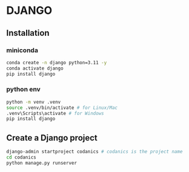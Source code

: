 # DJANGO

## Installation

### miniconda
```bash
conda create -n django python=3.11 -y
conda activate django
pip install django
```

### python env
```bash
python -m venv .venv
source .venv/bin/activate # for Linux/Mac
.venv\Scripts\activate # for Windows
pip install django
```

## Create a Django project
```bash
django-admin startproject codanics # codanics is the project name
cd codanics
python manage.py runserver
```